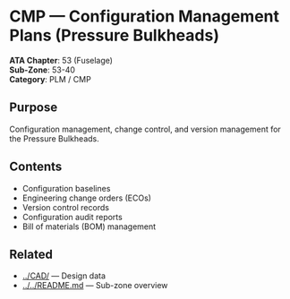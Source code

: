 # CMP — Configuration Management Plans (Pressure Bulkheads)

**ATA Chapter**: 53 (Fuselage)  
**Sub-Zone**: 53-40  
**Category**: PLM / CMP

## Purpose

Configuration management, change control, and version management for the Pressure Bulkheads.

## Contents

- Configuration baselines
- Engineering change orders (ECOs)
- Version control records
- Configuration audit reports
- Bill of materials (BOM) management

## Related

- [../CAD/](../CAD/) — Design data
- [../../README.md](../../README.md) — Sub-zone overview
